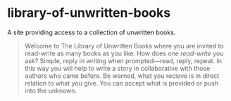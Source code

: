 # library-of-unwritten-books
A site providing access to a collection of unwritten books.

> Welcome to The Library of Unwritten Books where you are invited to read-write as many books as you like. How does one _read-write_ you ask? Simple, reply in writing when prompted—read, reply, repeat. In this way you will help to write a story in collaborative with those authors who came before. Be warned, what you recieve is in direct relation to what you give. You can accept what is provided or push into the unknown.   

